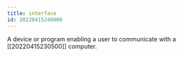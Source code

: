```yaml
---
title: interface
id: 20220415240000
---
```


A device or program enabling a user to communicate with a [[20220415230500]] computer.
